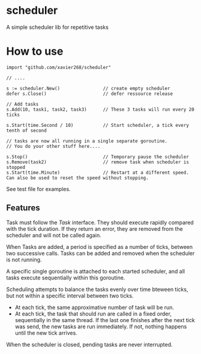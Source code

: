 # scheduler
A simple scheduler lib for repetitive tasks


# How to use

```
import "github.com/xavier268/scheduler"

// ....

s := scheduler.New()                // create empty scheduler
defer s.Close()                     // defer ressource release

// Add tasks
s.Add(10, task1, task2, task3)      // These 3 tasks will run every 20 ticks

s.Start(time.Second / 10)           // Start scheduler, a tick every tenth of second

// tasks are now all running in a single separate goroutine. 
// You do your other stuff here....

s.Stop()                            // Temporary pause the scheduler
s.Remove(task2)                     // remove task when scheduler is stopped
s.Start(time.Minute)                // Restart at a different speed. Can also be used to reset the speed without stopping.

```

See test file for examples.


## Features

Task must follow the *Task* interface. They should execute rapidly compared with the tick duration.
If they return an error, they are removed from the scheduler and will not be called again.

When Tasks are added, a period is specified as a number of ticks, between two successive calls.
Tasks can be added and removed when the scheduler is not running.

A specific single goroutine is attached to each started scheduler, and all tasks execute sequentially within this goroutine.

Scheduling attempts to balance the tasks evenly over time bteween ticks, but not within a specific interval between two ticks.

* At each tick, the same approximative number of task will be run.
* At each tick, the task that should run are called in a fixed order, sequentially in the same thread. If the last one finishes after the next tick was send, the new tasks are run immediately. If not, nothing happens until the new tick arrives.

When the scheduler is closed, pending tasks are never interrupted.

